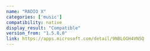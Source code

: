 ```yaml
---
name: "RADIO X"
categories: ['music']
compatibility: native
display_result: "Compatible"
version_from: "1.5.8.0"
link: https://apps.microsoft.com/detail/9NBLGGH4VN5Q
---
```

